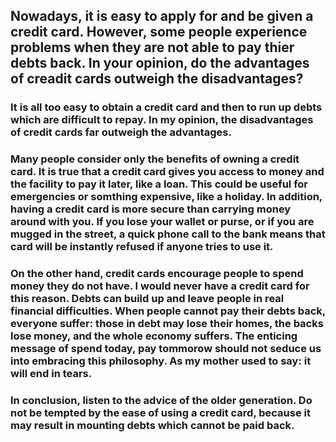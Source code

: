 ## Nowadays, it is easy to apply for and be given a credit card. However, some people experience problems when they are not able to pay thier debts back. In your opinion, do the advantages of creadit cards outweigh the disadvantages?

### It is all too easy to obtain a credit card and then to run up debts which are difficult to repay. In my opinion, the disadvantages of credit cards far outweigh the advantages.

### Many people consider only the benefits of owning a credit card. It is true that a credit card gives you access to money and the facility to pay it later, like a loan. This could be useful for emergencies or somthing expensive, like a holiday. In addition, having a credit card is more secure than carrying money around with you. If you lose your wallet or purse, or if you are mugged in the street, a quick phone call to the bank means that card will be instantly refused if anyone tries to use it.

### On the other hand, credit cards encourage people to spend money they do not have. I would never have a credit card for this reason. Debts can build up and leave people in real financial difficulties. When people cannot pay their debts back, everyone suffer: those in debt may lose their homes, the backs lose money, and the whole economy suffers. The enticing message of spend today, pay tommorow should not seduce us into embracing this philosophy. As my mother used to say: it will end in tears.

### In conclusion, listen to the advice of the older generation. Do not be tempted by the ease of using a credit card, because it may result in mounting debts which cannot be paid back.